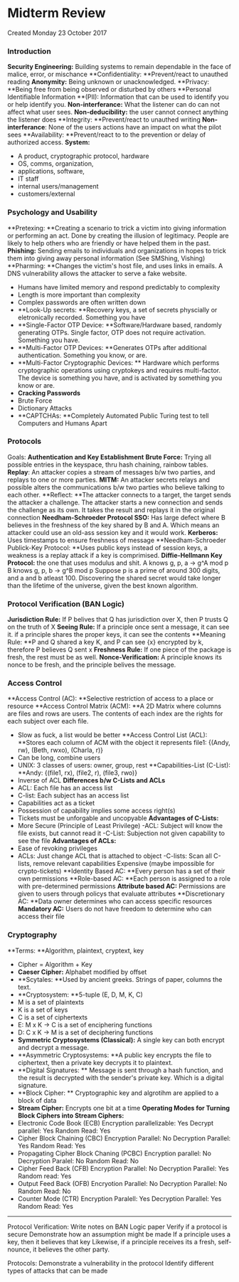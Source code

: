 # Midterm Review
Created Monday 23 October 2017

### Introduction
**Security Engineering:** Building systems to remain dependable in the face of malice, error, or mischance
**Confidentiality: **Prevent/react to unauthed reading
**Anonymity:** Being unknown or unacknowledged.
**Privacy: **Being free from being observed or disturbed by others
**Personal Identifiable Information **(PII): Information that can be used to identify you or help identify you.
**Non-interferance:** What the listener can do can not affect what user sees.
**Non-deducibility:** the user cannot connect anything the listener does
**Integrity: **Prevent/react to unauthed writing
**Non-interferance**: None of the users actions have an impact on what the pilot sees
**Availability: **Prevent/react to to the prevention or delay of authorized access.
**System:**

* A product, cryptographic protocol, hardware
* OS, comms, organization,
* applications, software,
* IT staff
* internal users/management
* customers/external


### Psychology and Usability
**Pretexing: **Creating a scenario to trick a victim into giving information or performing an act. Done by creating the illusion of legitimacy.
People are likely to help others who are friendly or have helped them in the past.
**Phishing:** Sending emails to individuals and organizations in hopes to trick them into giving away personal information
(See SMShing, Vishing)
**Pharming: **Changes the victim's host file, and uses links in emails. A DNS vulnerability allows the attacker to serve a fake website.
- Humans have limited memory and respond predictably to complexity
- Length is more important than complexity
- Complex passwords are often written down
- **Look-Up secrets: **Recovery keys, a set of secrets physcially or eletronically recorded. Something you have
- **Single-Factor OTP Device: **Software/Hardware based, randomly generating OTPs. Single factor, OTP does not require activation. Something you have.
- **Multi-Factor OTP Devices: **Generates OTPs after additional authentication. Something you know, or are.
- **Multi-Factor Cryptographic Devices: ** Hardware which performs cryptographic operations using cryptokeys and requires multi-factor. The device is something you have, and is activated by something you know or are.
- **Cracking Passwords**
- Brute Force
- Dictionary Attacks
- **CAPTCHAs: **Completely Automated Public Turing test to tell Computers and Humans Apart

### Protocols
Goals: **Authentication and Key Establishment**
**Brute Force:** Trying all possible entries in the keyspace, thru hash chaining, rainbow tables. 
**Replay**: An attacker copies a stream of messages b/w two parties, and replays to one or more parties.
**MITM:** An attacker secrets relays and possible alters the communications b/w two parties who believe talking to each other.
**Reflect: **The attacker connects to a target, the target sends the attacker a challenge. The attacker starts a new connection and sends the challenge as its own. It takes the result and replays it in the original connection
**Needham-Schroeder Protocol SSO:** Has large defect where B believes in the freshness of the key shared by B and A. Which means an attacker could use an old-ass session key and it would work.
**Kerberos:** Uses timestamps to ensure freshness of message
**Needham-Schroeder Publick-Key Protocol: **Uses public keys instead of session keys, a weakness is a replay attack if a key is comprimised.
**Diffie-Hellmann Key Protocol:** the one that uses modulus and shit.
A knows g, p, a -> g^A mod p
B knows g, p, b -> g^B mod p
Suppose p is a prime of around 300 digits, and a and b atleast 100. Discovering the shared secret would take longer than the lifetime of the universe, given the best known algorithm.
			

### Protocol Verification (BAN Logic)
**Jurisdiction Rule:** If P belives that Q has jurisdiction over X, then P trusts Q on the truth of X
**Seeing Rule:** If a principle once sent a message, it can see it. if a principle shares the proper keys, it can see the contents
**Meaning Rule: **P and Q shared a key K, and P can see {x} encrypted by k, therefore P believes Q sent x
**Freshness Rule:** If one piece of the package is fresh, the rest must be as well.
**Nonce-Verification:** A principle knows its nonce to be fresh, and the principle belives the message.


### Access Control
**Access Control (AC): **Selective restriction of access to a place or resource
**Access Control Matrix (ACM): **A 2D Matrix where columns are files and rows are users. The contents of each index are the rights for each subject over each file.
- Slow as fuck, a list would be better
**Access Control List (ACL):  **Stores each column of ACM with the object it represents
file1: {(Andy, rw), (Beth, rwxo), (Charla, r)}
- Can be long, combine users
- UNIX: 3 classes of users: owner, group, rest
**Capabilities-List (C-List): **Andy: {(file1, rx), (file2, r), (file3, rwo)}
- Inverse of ACL
**Differences b/w C-Lists and ACLs**
- ACL: Each file has an access list
 - C-list: Each subject has an access list
- Capabilities act as a ticket
- Possession of capability implies some access right(s)
- Tickets must be unforgable and uncopyable
**Advantages of C-Lists:**
- More Secure (Principle of Least Privilege)
-ACL: Subject will know the file exists, but cannot read it
-C-List: Subjection not given capability to see the file
**Advantages of ACLs:**
- Ease of revoking privileges
- ACLs: Just change ACL that is attached to object
-C-lists: Scan all C-lists, remove relevant capabilities
Expensive (maybe impossible for crypto-tickets)
**Identity Based AC: **Every person has a set of their own permissions
**Role-based AC: **Each person is assigned to a role with pre-determined permissions
**Attribute based AC:** Permissions are given to users through policys that evaluate attributes
**Discretionary AC: **Data owner determines who can access specific resources
**Mandatory AC:** Users do not have freedom to determine who can access their file


### Cryptography
**Terms: **Algorithm, plaintext, cryptext, key
- Cipher = Algorithm + Key
- **Caeser Cipher:** Alphabet modified by offset
- **Scytales: **Used by ancient greeks. Strings of paper, columns the text.
- **Cryptosystem: **5-tuple (E, D, M, K, C)
- M is a set of plaintexts
- K is a set of keys
- C is a set of ciphertexts
- E:		M x K	-> C is a set of enciphering functions
- D:		C x K	-> M is a set of deciphering functions
- **Symmetric Cryptosystems (Classical):** A single key can both encrypt and decrypt a message.
- **Asymmetric Cryptosystems: **A public key encrypts the file to ciphertext, then a private key decrypts it to plaintext.
- **Digital Signatures: ** Message is sent through a hash function, and the result is decrypted with the sender's private key. Which is a digital signature.
- **Block Cipher: ** Cryptographic key and algrotihm are applied to a block of data
- **Stream Cipher:** Encrypts one bit at a time
**Operating Modes for Turning Block Ciphers into Stream Ciphers:**
- Electronic Code Book (ECB)
 Encryption parallelizable: Yes
 Decrypt parallel: Yes
 Random Read: Yes
- Cipher Block Chaining (CBC)
Encryption Parallel: No
Decryption Parallel: Yes
Random Read: Yes
- Propagating Cipher Block Chaning (PCBC)
Encryption parallel: No
Decryption Paralel:  No
Random Read: No
- Cipher Feed Back (CFB)
Encryption Parallel: No
Decryption Parallel: Yes
Random read: Yes
- Output Feed Back (OFB)
Encryotion Parallel: No
Decryption Parallel: No
Random Read: No
- Counter Mode (CTR)
Encryption Paralell: Yes
Decryption Parallel: Yes
Random Read: Yes
----------------------------------------
Protocol Verification:
Write notes on BAN Logic paper
Verify if a protocol is secure
Demonstrate how an assumption might be made
If a principle uses a key, then it believes that key
Likewise, if a principle receives its a fresh, self- nounce, it believes the other party.

Protocols:
Demonstrate a vulnerability in the protocol
Identify different types of attacks that can be made


